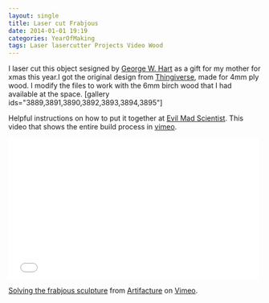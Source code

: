 ```yaml
---
layout: single
title: Laser cut Frabjous 
date: 2014-01-01 19:19
categories: YearOfMaking
tags: Laser lasercutter Projects Video Wood
---
```

I laser cut this object sesigned by <a href="http://www.georgehart.com/sculpture/frabjous.html">George W. Hart</a> as a gift for my mother for xmas this year.I got the original design from <a href="http://www.thingiverse.com/thing:12271">Thingiverse</a>, made for 4mm ply wood. I modify the files to work with the 6mm birch wood that I had available at the space.
[gallery ids="3889,3891,3890,3892,3893,3894,3895"]

Helpful instructions on how to put it together at <a href="http://www.evilmadscientist.com/2009/making-a-frabjous/">Evil Mad Scientist</a>. This video that shows the entire build process in <a href="http://vimeo.com/34192802">vimeo</a>.

<iframe src="//player.vimeo.com/video/34192802" height="281" width="500" allowfullscreen="" frameborder="0"></iframe>

<a href="http://vimeo.com/34192802">Solving the frabjous sculpture</a> from <a href="http://vimeo.com/artifacture">Artifacture</a> on <a href="https://vimeo.com">Vimeo</a>.
